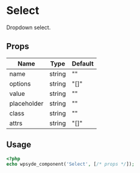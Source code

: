 # Select

Dropdown select.

## Props

| Name        | Type   | Default |
| ----------- | ------ | ------- |
| name        | string | ""      |
| options     | string | "[]"    |
| value       | string | ""      |
| placeholder | string | ""      |
| class       | string | ""      |
| attrs       | string | "[]"    |

## Usage

```php
<?php
echo wpsyde_component('Select', [/* props */]);
```
